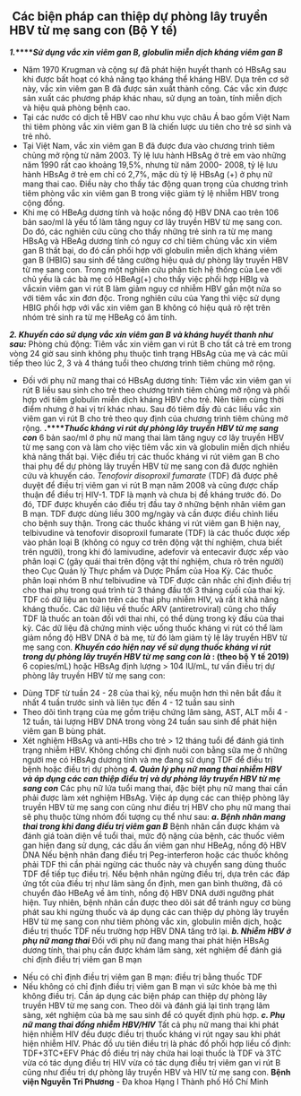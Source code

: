 ## ️ Các biện pháp can thiệp dự phòng lây truyền HBV từ mẹ sang con (Bộ Y tế)

**_1._****_Sử dụng vắc xin viêm gan B, globulin miễn dịch kháng viêm gan B_**
  * Năm 1970 Krugman và cộng sự đã phát hiện huyết thanh có HBsAg sau khi được bất hoạt có khả năng tạo kháng thể kháng HBV. Dựa trên cơ sở này, vắc xin viêm gan B đã được sản xuất thành công. Các vắc xin được sản xuất các phương pháp khác nhau, sử dụng an toàn, tính miễn dịch và hiệu quả phòng bệnh cao.
  * Tại các nước có dịch tễ HBV cao như khu vực châu Á bao gồm Việt Nam thì tiêm phòng vắc xin viêm gan B là chiến lược ưu tiên cho trẻ sơ sinh và trẻ nhỏ.
  * Tại Việt Nam, vắc xin viêm gan B đã được đưa vào chương trình tiêm chủng mở rộng từ năm 2003. Tỷ lệ lưu hành HBsAg ở trẻ em vào những năm 1990 rất cao khoảng 19,5%, nhưng từ năm 2000- 2008, tỷ lệ lưu hành HBsAg ở trẻ em chỉ có 2,7%, mặc dù tỷ lệ HBsAg (+) ở phụ nữ mang thai cao. Điều này cho thấy tác động quan trọng của chương trình tiêm phòng vắc xin viêm gan B trong việc giảm tỷ lệ nhiễm HBV trong cộng đồng.
  * Khi mẹ có HBeAg dương tính và hoặc nồng độ HBV DNA cao trên 106 bản sao/ml là yếu tố làm tăng nguy cơ lây truyền HBV từ mẹ sang con. Do đó, các nghiên cứu cũng cho thấy những trẻ sinh ra từ mẹ mang HBsAg và HBeAg dương tính có nguy cơ chỉ tiêm chủng vắc xin viêm gan B thất bại, do đó cần phối hợp với globulin miễn dịch kháng viêm gan B (HBIG) sau sinh để tăng cường hiệu quả dự phòng lây truyền HBV từ mẹ sang con. Trong một nghiên cứu phân tích hệ thống của Lee với chủ yếu là các bà mẹ có HBeAg(+) cho thấy việc phối hợp HBIg và vắcxin viêm gan vi rút B làm giảm nguy cơ nhiễm HBV gần một nửa so với tiêm vắc xin đơn độc. Trong nghiên cứu của Yang thì việc sử dụng HBIG phối hợp với vắc xin viêm gan B không có hiệu quả rõ rệt trên nhóm trẻ sinh ra từ mẹ HBeAg có âm tính.


**_2. Khuyến cáo sử dụng vắc xin viêm gan B và kháng huyết thanh như sau:_**
Phòng chủ động: Tiêm vắc xin viêm gan vi rút B cho tất cả trẻ em trong vòng 24 giờ sau sinh không phụ thuộc tình trạng HBsAg của mẹ và các mũi tiếp theo lúc 2, 3 và 4 tháng tuổi theo chương trình tiêm chủng mở rộng.
- Đối với phụ nữ mang thai có HBsAg dương tính: Tiêm vắc xin viêm gan vi rút B liều sau sinh cho trẻ theo chương trình tiêm chủng mở rộng và phối hợp với tiêm globulin miễn dịch kháng HBV cho trẻ. Nên tiêm cùng thời điểm nhưng ở hai vị trí khác nhau. Sau đó tiêm đầy đủ các liều vắc xin viêm gan vi rút B cho trẻ theo quy định của chương trình tiêm chủng mở rộng.
**.****_Thuốc kháng vi rút dự phòng lây truyền HBV từ mẹ sang con_**
6 bản sao/ml ở phụ nữ mang thai làm tăng nguy cơ lây truyền HBV từ mẹ sang con và làm cho việc tiêm vắc xin và globulin miễn dịch nhiều khả năng thất bại. Việc điều trị các thuốc kháng vi rút viêm gan B cho thai phụ để dự phòng lây truyền HBV từ mẹ sang con đã được nghiên cứu và khuyến cáo.
 _Tenofovir disoproxil fumarate_ (TDF) đã được phê duyệt để điều trị viêm gan vi rút B mạn năm 2008 và cũng được chấp thuận để điều trị HIV-1. TDF là mạnh và chưa bị đề kháng trước đó. Do đó, TDF được khuyến cáo điều trị đầu tay ở những bệnh nhân viêm gan B mạn. TDF được dùng liều 300 mg/ngày và cần được điều chỉnh liều cho bệnh suy thận. Trong các thuốc kháng vi rút viêm gan B hiện nay, telbivudine và tenofovir disoproxil fumarate (TDF) là các thuốc được xếp vào phân loại B (không có nguy cơ trên động vật thí nghiệm, chưa biết trên người), trong khi đó lamivudine, adefovir và entecavir được xếp vào phân loại C (gây quái thai trên động vật thí nghiệm, chưa rõ trên người) theo Cục Quản lý Thực phẩm và Dược Phẩm của Hoa Kỳ. Các thuốc phân loại nhóm B như telbivudine và TDF được cân nhắc chỉ định điều trị cho thai phụ trong quá trình từ 3 tháng đầu tới 3 tháng cuối của thai kỳ. TDF có dữ liệu an toàn trên các thai phụ nhiễm HIV, và rất ít khả năng kháng thuốc. Các dữ liệu về thuốc ARV (antiretroviral) cũng cho thấy TDF là thuốc an toàn đối với thai nhi, có thể dùng trong kỳ đầu của thai kỳ. Các dữ liệu đã chứng minh việc uống thuốc kháng vi rút có thể làm giảm nồng độ HBV DNA ở bà mẹ, từ đó làm giảm tỷ lệ lây truyền HBV từ mẹ sang con.
**_Khuyến cáo hiện nay về sử dụng thuốc kháng vi rút trong dự phòng lây truyền HBV từ mẹ sang con là_ : (theo bộ Y tế 2019)**
6 copies/mL) hoặc HBsAg định lượng > 104 IU/mL, tư vấn điều trị dự phòng lây truyền HBV từ mẹ sang con:
+ Dùng TDF từ tuần 24 - 28 của thai kỳ, nếu muộn hơn thì nên bắt đầu ít nhất 4 tuần trước sinh và liên tục đến 4 - 12 tuần sau sinh
+ Theo dõi tình trạng của mẹ gồm triệu chứng lâm sàng, AST, ALT mỗi 4 - 12 tuần, tải lượng HBV DNA trong vòng 24 tuần sau sinh để phát hiện viêm gan B bùng phát.
+ Xét nghiệm HBsAg và anti-HBs cho trẻ > 12 tháng tuổi để đánh giá tình trạng nhiễm HBV.
Không chống chỉ định nuôi con bằng sữa mẹ ở những người mẹ có HBsAg dương tính và mẹ đang sử dụng TDF để điều trị bệnh hoặc điều trị dự phòng
**_4. Quản lý phụ nữ mang thai nhiễm HBV và áp dụng các can thiệp điều trị và dự phòng lây truyền HBV từ mẹ sang con_**
Các phụ nữ lứa tuổi mang thai, đặc biệt phụ nữ mang thai cần phải được làm xét nghiệm HBsAg. Việc áp dụng các can thiệp phòng lây truyền HBV từ mẹ sang con cũng như điều trị HBV cho phụ nữ mang thai sẽ phụ thuộc từng nhóm đối tượng cụ thể như sau:
**_a. Bệnh nhân mang thai trong khi đang điều trị viêm gan B_**
Bệnh nhân cần được khám và đánh giá toàn diện về tuổi thai, mức độ nặng của bệnh, các thuốc viêm gan hiện đang sử dụng, các dấu ấn viêm gan như HBeAg, nồng độ HBV DNA
Nếu bệnh nhân đang điều trị Peg-interferon hoặc các thuốc không phải TDF thì cần phải ngừng các thuốc này và chuyển sang dùng thuốc TDF để tiếp tục điều trị.
Nếu bệnh nhân ngừng điều trị, dựa trên các đáp ứng tốt của điều trị như lâm sàng ổn định, men gan bình thường, đã có chuyển đảo HBeAg về âm tính, nồng độ HBV DNA dưới ngưỡng phát hiện. Tuy nhiên, bệnh nhân cần được theo dõi sát để tránh nguy cơ bùng phát sau khi ngừng thuốc và áp dụng các can thiệp dự phòng lây truyền HBV từ mẹ sang con như tiêm phòng vắc xin, globulin miễn dịch, hoặc điều trị thuốc TDF nếu trường hợp HBV DNA tăng trở lại.
**_b. Nhiễm HBV ở phụ nữ mang thai_**
Đối với phụ nữ đang mang thai phát hiện HBsAg dương tính, thai phụ cần được khám lâm sàng, xét nghiệm để đánh giá chỉ định điều trị viêm gan B mạn
- Nếu có chỉ định điều trị viêm gan B mạn: điều trị bằng thuốc TDF
- Nếu không có chỉ định điều trị viêm gan B mạn vì sức khỏe bà mẹ thì không điều trị. Cần áp dụng các biện pháp can thiệp dự phòng lây truyền HBV từ mẹ sang con. Theo dõi và đánh giá lại tình trạng lâm sàng, xét nghiệm của bà mẹ sau sinh để có quyết định phù hợp.
**_c. Phụ nữ mang thai đồng nhiễm HBV/HIV_**
Tất cả phụ nữ mang thai khi phát hiện nhiễm HIV đều được điều trị thuốc kháng vi rút ngay sau khi phát hiện nhiễm HIV.
Phác đồ ưu tiên điều trị là phác đồ phối hợp liều cố định:
TDF+3TC+EFV
Phác đồ điều trị này chứa hai loại thuốc là TDF và 3TC vừa có tác dụng điều trị HIV vừa có tác dụng điều trị viêm gan vi rút B cũng như điều trị dự phòng lây truyền HBV và HIV từ mẹ sang con.
**Bệnh viện Nguyễn Tri Phương** - Đa khoa Hạng I Thành phố Hồ Chí Minh
